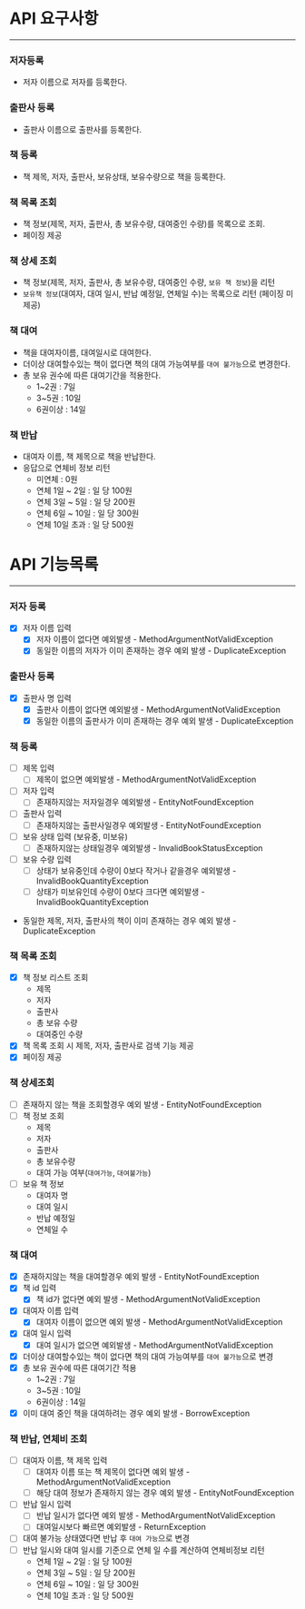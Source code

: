 # API 요구사항
- - -
### 저자등록
- 저자 이름으로 저자를 등록한다.
### 출판사 등록
- 출판사 이름으로 출판사를 등록한다.
### 책 등록
- 책 제목, 저자, 출판사, 보유상태, 보유수량으로 책을 등록한다.
### 책 목록 조회
- 책 정보(제목, 저자, 출판사, 총 보유수량, 대여중인 수량)를 목록으로 조회.
- 페이징 제공
### 책 상세 조회
- 책 정보(제목, 저자, 출판사, 총 보유수량, 대여중인 수량, `보유 책 정보`)을 리턴
- `보유책 정보`(대여자, 대여 일시, 반납 예정일, 연체일 수)는 목록으로 리턴 (페이징 미제공)
### 책 대여
- 책을 대여자이름, 대여일시로 대여한다.
- 더이상 대여할수있는 책이 없다면 책의 대여 가능여부를 `대여 불가능`으로 변경한다.
- 총 보유 권수에 따른 대여기간을 적용한다.
  - 1~2권 : 7일
  - 3~5권 : 10일
  - 6권이상 : 14일
### 책 반납
- 대여자 이름, 책 제목으로 책을 반납한다.
- 응답으로 연체비 정보 리턴
  - 미연체 : 0원
  - 연체 1일 ~ 2일 : 일 당 100원
  - 연체 3일 ~ 5일 : 일 당 200원
  - 연체 6일 ~ 10일 : 일 당 300원
  - 연체 10일 초과 : 일 당 500원

# API 기능목록
- - -
### 저자 등록
- [x] 저자 이름 입력
    - [x] 저자 이름이 없다면 예외발생 - MethodArgumentNotValidException
    - [x] 동일한 이름의 저자가 이미 존재하는 경우 예외 발생 - DuplicateException
### 출판사 등록
- [x] 출판사 명 입력
    - [x] 출판사 이름이 없다면 예외발생 - MethodArgumentNotValidException
    - [x] 동일한 이름의 출판사가 이미 존재하는 경우 예외 발생 - DuplicateException
### 책 등록
- [ ] 제목 입력
    - [ ] 제목이 없으면 예외발생 - MethodArgumentNotValidException
- [ ] 저자 입력
    - [ ] 존재하지않는 저자일경우 예외발생 - EntityNotFoundException
- [ ] 출판사 입력
    - [ ] 존재하지않는 출판사일경우 예외발생 - EntityNotFoundException
- [ ] 보유 상태 입력 (보유중, 미보유)
    - [ ] 존재하지않는 상태일경우 예외발생 - InvalidBookStatusException
- [ ] 보유 수량 입력
    - [ ] 상태가 보유중인데 수량이 0보다 작거나 같을경우 예외발생 - InvalidBookQuantityException
    - [ ] 상태가 미보유인데 수량이 0보다 크다면 예외발생 - InvalidBookQuantityException
- 동일한 제목, 저자, 출판사의 책이 이미 존재하는 경우 예외 발생 - DuplicateException
### 책 목록 조회
- [x] 책 정보 리스트 조회
    - 제목
    - 저자
    - 출판사
    - 총 보유 수량
    - 대여중인 수량
- [x] 책 목록 조회 시 제목, 저자, 출판사로 검색 기능 제공
- [x] 페이징 제공
### 책 상세조회
- [ ] 존재하지 않는 책을 조회할경우 예외 발생 - EntityNotFoundException
- [ ] 책 정보 조회
    - 제목
    - 저자
    - 출판사
    - 총 보유수량
    - 대여 가능 여부(`대여가능`, `대여불가능`)
- [ ] 보유 책 정보
    - 대여자 명
    - 대여 일시
    - 반납 예정일
    - 연체일 수
### 책 대여
- [x] 존재하지않는 책을 대여할경우 예외 발생 - EntityNotFoundException
- [x] 책 id 입력
  - [x] 책 id가 없다면 예외 발생 - MethodArgumentNotValidException
- [x] 대여자 이름 입력
    - [x] 대여자 이름이 없으면 예외 발생 - MethodArgumentNotValidException
- [x] 대여 일시 입력
    - [x] 대여 일시가 없으면 예외발생 - MethodArgumentNotValidException
- [x] 더이상 대여할수있는 책이 없다면 책의 대여 가능여부를 `대여 불가능`으로 변경
- [x] 총 보유 권수에 따른 대여기간 적용
  - 1~2권 : 7일
  - 3~5권 : 10일
  - 6권이상 : 14일
- [x] 이미 대여 중인 책을 대여하려는 경우 예외 발생 - BorrowException
  
### 책 반납, 연체비 조회
- [ ] 대여자 이름, 책 제목 입력
    - [ ] 대여자 이름 또는 책 제목이 없다면 예외 발생 - MethodArgumentNotValidException
    - [ ] 해당 대여 정보가 존재하지 않는 경우 예외 발생 - EntityNotFoundException
- [ ] 반납 일시 입력
    - [ ] 반납 일시가 없다면 예외 발생 - MethodArgumentNotValidException
    - [ ] 대여일시보다 빠르면 예외발생 - ReturnException
- [ ] 대여 불가능 상태였다면 반납 후 `대여 가능`으로 변경
- [ ] 반납 일시와 대여 일시를 기준으로 연체 일 수를 계산하여 연체비정보 리턴
    - 연체 1일 ~ 2일 : 일 당 100원
    - 연체 3일 ~ 5일 : 일 당 200원
    - 연체 6일 ~ 10일 : 일 당 300원
    - 연체 10일 초과 : 일 당 500원